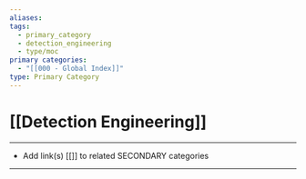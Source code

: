 ```yaml
---
aliases:
tags:
  - primary_category
  - detection_engineering
  - type/moc
primary categories:
  - "[[000 - Global Index]]"
type: Primary Category
---
```

# [[Detection Engineering]]

***

* Add link(s) [[]] to related SECONDARY categories

***

